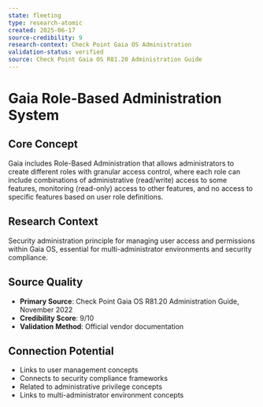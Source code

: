 ```yaml
---
state: fleeting
type: research-atomic
created: 2025-06-17
source-credibility: 9
research-context: Check Point Gaia OS Administration
validation-status: verified
source: Check Point Gaia OS R81.20 Administration Guide
---
```


# Gaia Role-Based Administration System

## Core Concept
Gaia includes Role-Based Administration that allows administrators to create different roles with granular access control, where each role can include combinations of administrative (read/write) access to some features, monitoring (read-only) access to other features, and no access to specific features based on user role definitions.

## Research Context
Security administration principle for managing user access and permissions within Gaia OS, essential for multi-administrator environments and security compliance.

## Source Quality
- **Primary Source**: Check Point Gaia OS R81.20 Administration Guide, November 2022
- **Credibility Score**: 9/10
- **Validation Method**: Official vendor documentation

## Connection Potential
- Links to user management concepts
- Connects to security compliance frameworks
- Related to administrative privilege concepts
- Links to multi-administrator environment concepts